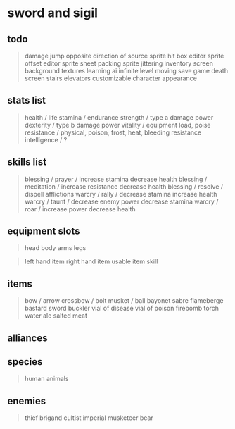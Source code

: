 # sword and sigil

## todo

> damage jump opposite direction of source
> sprite hit box editor
> sprite offset editor
> sprite sheet packing
> sprite jittering
> inventory screen
> background textures
> learning ai
> infinite level moving
> save game
> death screen
> stairs
> elevators
> customizable character appearance 

## stats list

> health / life
> stamina / endurance
> strength / type a damage power
> dexterity / type b damage power
> vitality / equipment load, poise
> resistance / physical, poison, frost, heat, bleeding resistance
> intelligence / ?

## skills list

> blessing / prayer / increase stamina decrease health
> blessing / meditation / increase resistance decrease health
> blessing / resolve / dispell afflictions
> warcry / rally / decrease stamina increase health
> warcry / taunt / decrease enemy power decrease stamina
> warcry / roar / increase power decrease health

## equipment slots

> head
> body
> arms
> legs

> left hand item
> right hand item
> usable item
> skill

## items

> bow / arrow
> crossbow / bolt
> musket / ball
> bayonet
> sabre
> flameberge
> bastard sword
> buckler
> vial of disease
> vial of poison
> firebomb
> torch
> water
> ale
> salted meat

## alliances

## species

> human
> animals

## enemies

> thief
> brigand
> cultist
> imperial musketeer
> bear

